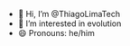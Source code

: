 - 👋 Hi, I’m @ThiagoLimaTech
- 👀 I’m interested in evolution
- 😄 Pronouns: he/him


<!---
ThiagoLimaTech/ThiagoLimaTech is a ✨ special ✨ repository because its `README.md` (this file) appears on your GitHub profile.
You can click the Preview link to take a look at your changes.
--->
